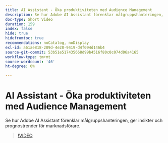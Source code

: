 ```yaml
---
title: AI Assistant - Öka produktiviteten med Audience Management
description: Se hur Adobe AI Assistant förenklar målgruppshanteringen, ger insikter och prognostrender för marknadsförare.
doc-type: Short Video
duration: 159
index: false
hide: true
hidefromtoc: true
recommendations: noCatalog, noDisplay
exl-id: a61ae818-289d-4e28-9419-d4f094d146b4
source-git-commit: 53b51e517435668d99b4516f80c0c074d06a4165
workflow-type: tm+mt
source-wordcount: '46'
ht-degree: 0%

---
```


# AI Assistant - Öka produktiviteten med Audience Management

Se hur Adobe AI Assistant förenklar målgruppshanteringen, ger insikter och prognostrender för marknadsförare.

<!-- 82_OS512_3442427_158_ai-assistant-boosting-productivity-in-audience-management -->
>[!VIDEO](https://video.tv.adobe.com/v/3458182/?learn=on&enablevpops=true)
